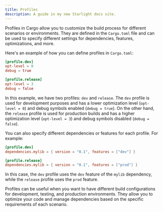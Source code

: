 ```yaml
---
title: Profiles
description: A guide in my new Starlight docs site.
---
```

Profiles in Cargo allow you to customize the build process for different scenarios or environments. They are defined in the `Cargo.toml` file and can be used to specify different settings for dependencies, features, optimizations, and more.

Here's an example of how you can define profiles in `Cargo.toml`:

```toml
[profile.dev]
opt-level = 0
debug = true

[profile.release]
opt-level = 3
debug = false
```

In this example, we have two profiles: `dev` and `release`. The `dev` profile is used for development purposes and has a lower optimization level (`opt-level = 0`) and debug symbols enabled (`debug = true`). On the other hand, the `release` profile is used for production builds and has a higher optimization level (`opt-level = 3`) and debug symbols disabled (`debug = false`).

You can also specify different dependencies or features for each profile. For example:

```toml
[profile.dev]
dependencies.mylib = { version = "0.1", features = ["dev"] }

[profile.release]
dependencies.mylib = { version = "0.1", features = ["prod"] }
```

In this case, the `dev` profile uses the `dev` feature of the `mylib` dependency, while the `release` profile uses the `prod` feature.

Profiles can be useful when you want to have different build configurations for development, testing, and production environments. They allow you to optimize your code and manage dependencies based on the specific requirements of each scenario.
